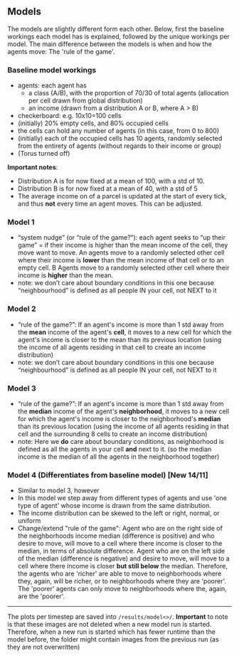 
## Models ##

The models are slightly different form each other. Below, first the baseline workings each model has is explained, followed by the unique workings per model. The main difference between the models is when and how the agents move: The 'rule of the game'.

### Baseline model workings ###

* agents: each agent has 
    * a class (A/B), with the proportion of 70/30 of total agents (allocation per cell drawn from global distribution) 
    * an income (drawn from a distribution A or B, where A > B)
* checkerboard: e.g. 10x10=100 cells 
* (initially) 20% empty cells, and 80% occupied cells
* the cells can hold any number of agents (in this case, from 0 to 800)
* (initially) each of the occupied cells has 10 agents, randomly selected from the entirety of agents (without regards to their income or group)
* (Torus turned off)

**Important notes**:

- Distribution A is for now fixed at a mean of 100, with a std of 10.
- Distribution B is for now fixed at a mean of 40, with a std of 5
- The average income on of a parcel is updated at the start of every tick, and thus **not** every time an agent moves. This can be adjusted. 

### Model 1 ##

* “system nudge” (or “rule of the game?”): each agent seeks to “up their game” = if their income is higher than the mean income of the cell, they move want to move.
An agents move to a randomly selected other cell where their income is **lower** than the mean income of that cell or to an empty cell. B Agents move to a randomly selected other cell where their income is **higher** than the mean.
* note: we don’t care about boundary conditions in this one because “neighbourhood” is defined as all people IN your cell, not NEXT to it 

### Model 2 ###

*  “rule of the game?”: If an agent's income is more than 1 std away from the **mean** income of the agent's **cell**, it moves to a new cell for which the agent's income is closer to the mean than its previous location (using the income of all agents residing in that cell to create an income distribution)
* note: we don’t care about boundary conditions in this one because “neighbourhood” is defined as all people IN your cell, not NEXT to it 

### Model 3 ###

*  “rule of the game?”: If an agent's income is more than 1 std away from the **median** income of the agent's **neighborhood**, it moves to a new cell for which the agent's income is closer to the neighborhood's **median** than its previous location (using the income of all agents residing in that cell and the surrounding 8 cells to create an income distribution)
* note: Here we **do** care about boundary conditions, as neighborhood is defined as all the agents in your cell **and** next to it. (so the median income is the median of all the agents in the neighborhood together)  

### Model 4 (Differentiates from baseline model) [New 14/11] ###

* Similar to model 3, however
* In this model we step away from different types of agents and use 'one type of agent' whose income is drawn from the same distribution.
* The income distribution can be skewed to the left or right, normal, or uniform
* Change/extend "rule of the game": Agent who are on the right side of the neighborhoods income median (difference is positive) and who desire to move, will move to a cell where there income is closer to the median, in terms of absolute difference. 
Agent who are on the left side of the median (difference is negative) and desire to move, will move to a cell where there income is closer **but still below** the median. Therefore, the agents who are 'richer' are able to move to neighborhoods where they, again, will be richer, or to neighborhoods where they are 'poorer'. The 'poorer' agents can only move to neighborhoods where the, again, are the 'poorer'.

<hr>

The plots per timestep are saved into `/results/model<>/`. **Important** to note is that these images are not deleted when a new model run is started. Therefore, when a new run is started which has fewer runtime than the model before, the folder might contain images from the previous run (as they are not overwritten)
